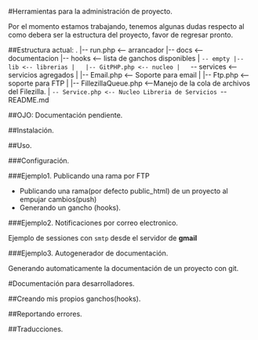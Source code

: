 #Herramientas para la administración de proyecto.

Por el momento estamos trabajando, tenemos algunas dudas respecto al como debera ser la estructura del proyecto, favor de regresar pronto.

##Estructura actual:
	.
	|-- run.php <-- arrancador
	|-- docs <-- documentacion
	|-- hooks <-- lista de ganchos disponibles
	|   `-- empty
	|-- lib <-- librerias
	|   |-- GitPHP.php <-- nucleo
	|   `-- services <-- servicios agregados
	|       |-- Email.php <-- Soporte para email
	|       |-- Ftp.php <-- soporte para FTP
	|       |-- FillezillaQueue.php <--Manejo de la cola de archivos del Filezilla.
	|       `-- Service.php <-- Nucleo Libreria de Servicios
	`-- README.md

##OJO: Documentación pendiente.

##Instalación.

##Uso.

###Configuración.

###Ejemplo1. Publicando una rama por FTP

- Publicando una rama(por defecto public_html) de un proyecto al empujar cambios(push)
- Generando un gancho (hooks).

###Ejemplo2. Notificaciones por correo electronico.

Ejemplo de sessiones con `smtp` desde el servidor de **gmail**

###Ejemplo3. Autogenerador de documentación.

Generando automaticamente la documentación de un proyecto con git.


#Documentación para desarrolladores.

##Creando mis propios ganchos(hooks).

##Reportando errores.

##Traducciones.

